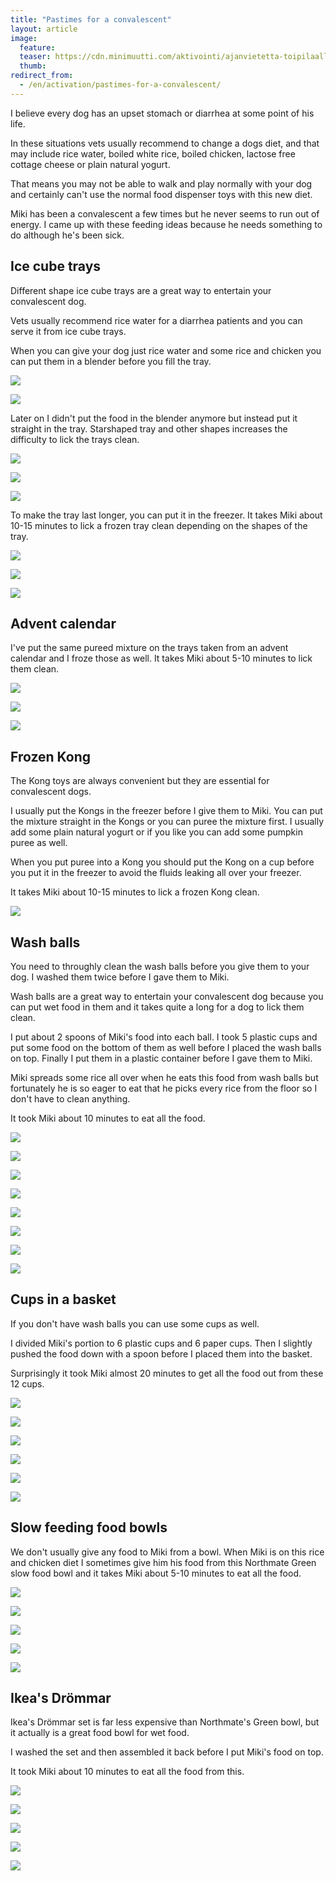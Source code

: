 ```yaml
---
title: "Pastimes for a convalescent"
layout: article
image:
  feature:
  teaser: https://cdn.minimuutti.com/aktivointi/ajanvietetta-toipilaalle/DS37405-245px.jpg
  thumb:
redirect_from:
  - /en/activation/pastimes-for-a-convalescent/
---
```


I believe every dog has an upset stomach or diarrhea at some point of his life.

In these situations vets usually recommend to change a dogs diet, and that may include rice water, boiled white rice, boiled chicken, lactose free cottage cheese or plain natural yogurt.

That means you may not be able to walk and play normally with your dog and certainly can't use the normal food dispenser toys with this new diet.

Miki has been a convalescent a few times but he never seems to run out of energy. I came up with these feeding ideas because he needs something to do although he's been sick.

## Ice cube trays

Different shape ice cube trays are a great way to entertain your convalescent dog.

Vets usually recommend rice water for a diarrhea patients and you can serve it from ice cube trays.

When you can give your dog just rice water and some rice and chicken you can put them in a blender before you fill the tray.

![](https://cdn.minimuutti.com/aktivointi/ajanvietetta-toipilaalle/IMG_20151213_183733-800px.jpg)

![](https://cdn.minimuutti.com/aktivointi/ajanvietetta-toipilaalle/IMG_20151213_183756-800px.jpg)

Later on I didn't put the food in the blender anymore but instead put it straight in the tray. Starshaped tray and other shapes increases the difficulty to lick the trays clean.

![](https://cdn.minimuutti.com/aktivointi/ajanvietetta-toipilaalle/DS10526-800px.jpg)

![](https://cdn.minimuutti.com/aktivointi/ajanvietetta-toipilaalle/DS10540-800px.jpg)

![](https://cdn.minimuutti.com/aktivointi/ajanvietetta-toipilaalle/DS10565-800px.jpg)

To make the tray last longer, you can put it in the freezer. It takes Miki about 10-15 minutes to lick a frozen tray clean depending on the shapes of the tray.

![](https://cdn.minimuutti.com/aktivointi/ajanvietetta-toipilaalle/DS37158-800px.jpg)

![](https://cdn.minimuutti.com/aktivointi/ajanvietetta-toipilaalle/DS37166-800px.jpg)

![](https://cdn.minimuutti.com/aktivointi/ajanvietetta-toipilaalle/DS37187-800px.jpg)

## Advent calendar

I've put the same pureed mixture on the trays taken from an advent calendar and I froze those as well. It takes Miki about 5-10 minutes to lick them clean.

![](https://cdn.minimuutti.com/aktivointi/ajanvietetta-toipilaalle/DS37106-800px.jpg)

![](https://cdn.minimuutti.com/aktivointi/ajanvietetta-toipilaalle/DS37110-800px.jpg)

![](https://cdn.minimuutti.com/aktivointi/ajanvietetta-toipilaalle/DS37140-800px.jpg)

## Frozen Kong

The Kong toys are always convenient but they are essential for convalescent dogs.

I usually put the Kongs in the freezer before I give them to Miki. You can put the mixture straight in the Kongs or you can puree the mixture first. I usually add some plain natural yogurt or if you like you can add some pumpkin puree as well.

When you put puree into a Kong you should put the Kong on a cup before you put it in the freezer to avoid the fluids leaking all over your freezer.

It takes Miki about 10-15 minutes to lick a frozen Kong clean.

![](https://cdn.minimuutti.com/aktivointi/ajanvietetta-toipilaalle/DS37157-800px.jpg)

## Wash balls

You need to throughly clean the wash balls before you give them to your dog. I washed them twice before I gave them to Miki.

Wash balls are a great way to entertain your convalescent dog because you can put wet food in them and it takes quite a long for a dog to lick them clean.

I put about 2 spoons of Miki's food into each ball. I took 5 plastic cups and put some food on the bottom of them as well before I placed the wash balls on top. Finally I put them in a plastic container before I gave them to Miki.

Miki spreads some rice all over when he eats this food from wash balls but fortunately he is so eager to eat that he picks every rice from the floor so I don't have to clean anything.

It took Miki about 10 minutes to eat all the food.

![](https://cdn.minimuutti.com/aktivointi/ajanvietetta-toipilaalle/DS37385-800px.jpg)

![](https://cdn.minimuutti.com/aktivointi/ajanvietetta-toipilaalle/DS37405-800px.jpg)

![](https://cdn.minimuutti.com/aktivointi/ajanvietetta-toipilaalle/DS37440-800px.jpg)

![](https://cdn.minimuutti.com/aktivointi/ajanvietetta-toipilaalle/DS37475-800px.jpg)

![](https://cdn.minimuutti.com/aktivointi/ajanvietetta-toipilaalle/DS37481-800px.jpg)

![](https://cdn.minimuutti.com/aktivointi/ajanvietetta-toipilaalle/DS37520-800px.jpg)

![](https://cdn.minimuutti.com/aktivointi/ajanvietetta-toipilaalle/DS37536-800px.jpg)

![](https://cdn.minimuutti.com/aktivointi/ajanvietetta-toipilaalle/DS37551-800px.jpg)

## Cups in a basket

If you don't have wash balls you can use some cups as well.

I divided Miki's portion to 6 plastic cups and 6 paper cups. Then I slightly pushed the food down with a spoon before I placed them into the basket.

Surprisingly it took Miki almost 20 minutes to get all the food out from these 12 cups.

![](https://cdn.minimuutti.com/aktivointi/ajanvietetta-toipilaalle/DS37613-800px.jpg)

![](https://cdn.minimuutti.com/aktivointi/ajanvietetta-toipilaalle/DS37623-800px.jpg)

![](https://cdn.minimuutti.com/aktivointi/ajanvietetta-toipilaalle/DS37639-800px.jpg)

![](https://cdn.minimuutti.com/aktivointi/ajanvietetta-toipilaalle/DS37651-800px.jpg)

![](https://cdn.minimuutti.com/aktivointi/ajanvietetta-toipilaalle/DS37630-800px.jpg)

![](https://cdn.minimuutti.com/aktivointi/ajanvietetta-toipilaalle/DS37698-800px.jpg)

## Slow feeding food bowls

We don't usually give any food to Miki from a bowl. When Miki is on this rice and chicken diet I sometimes give him his food from this Northmate Green slow food bowl and it takes Miki about 5-10 minutes to eat all the food.

![](https://cdn.minimuutti.com/aktivointilelut/muut/DS37557-800px.jpg)

![](https://cdn.minimuutti.com/aktivointilelut/muut/DS37568-800px.jpg)

![](https://cdn.minimuutti.com/aktivointilelut/muut/DS37579-800px.jpg)

![](https://cdn.minimuutti.com/aktivointilelut/muut/DS37600-800px.jpg)

![](https://cdn.minimuutti.com/aktivointilelut/muut/DS37606-800px.jpg)

## Ikea's Drömmar

Ikea's Drömmar set is far less expensive than Northmate's Green bowl, but it actually is a great food bowl for wet food.

I washed the set and then assembled it back before I put Miki's food on top.

It took Miki about 10 minutes to eat all the food from this.

![](https://cdn.minimuutti.com/aktivointi/ajanvietetta-toipilaalle/DS37739-800px.jpg)

![](https://cdn.minimuutti.com/aktivointi/ajanvietetta-toipilaalle/DS37744-800px.jpg)

![](https://cdn.minimuutti.com/aktivointi/ajanvietetta-toipilaalle/DS37785-800px.jpg)

![](https://cdn.minimuutti.com/aktivointi/ajanvietetta-toipilaalle/DS37794-800px.jpg)

![](https://cdn.minimuutti.com/aktivointi/ajanvietetta-toipilaalle/DS37826-800px.jpg)
